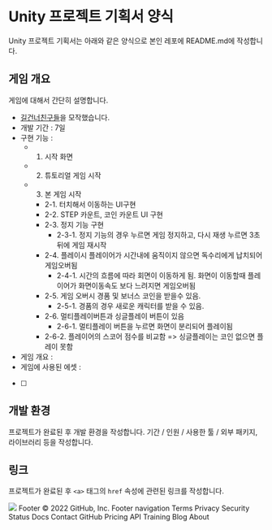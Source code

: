 # Unity 프로젝트 기획서 양식
Unity 프로젝트 기획서는 아래와 같은 양식으로
본인 레포에 README.md에 작성합니다.

## 게임 개요
게임에 대해서 간단히 설명합니다.

- [길건너친구들](https://play.google.com/store/apps/details?id=com.yodo1.crossyroad&hl=ko&gl=US)을 모작했습니다.
 - 개발 기간 : 7일
- 구현 기능 :
  - 1. 시작 화면
  - 2. 튜토리얼 게임 시작
  - 3. 본 게임 시작
    - 2-1. 터치해서 이동하는 UI구현
    - 2-2. STEP 카운트, 코인 카운트 UI 구현
    - 2-3. 정지 기능 구현
      - 2-3-1. 정지 기능의 경우 누르면 게임 정지하고, 다시 재생 누르면 3초뒤에 게임 재시작
    - 2-4. 플레이시 플레이어가 시간내에 움직이지 않으면 독수리에게 납치되어 게임오버됨
      - 2-4-1. 시간의 흐름에 따라 회면이 이동하게 됨. 화면이 이동할때 플레이어가 화면이동속도 보다 느려지면 게임오버됨
    - 2-5. 게임 오버시 경품 및 보너스 코인을 받을수 있음.
      - 2-5-1. 경품의 경우 새로운 캐릭터를 받을 수 있음.
    - 2-6. 멀티플레이버튼과 싱글플레이 버튼이 있음
      - 2-6-1. 멀티플레이 버튼을 누르면 화면이 분리되어 플레이됨 
    - 2-6-2. 플레이어의 스코어 점수를 비교함 => 싱글플레이는 코인 없으면 플레이 못함 
- 게임 개요 :
- 게임에 사용된 에셋 : 
- [ ]
## 개발 환경
프로젝트가 완료된 후 개발 환경을 작성합니다. 기간 / 인원 / 사용한 툴 / 외부 패키지, 라이브러리 등을 작성합니다.

## 링크
프로젝트가 완료된 후 `<a>` 태그의 `href` 속성에 관련된 링크를 작성합니다.

<a href="https://www.youtube.com"><img src="https://img.shields.io/badge/Youtube-FF0000?style=for-the-badge&logo=Youtube&logoColor=white"></a>
Footer
© 2022 GitHub, Inc.
Footer navigation
Terms
Privacy
Security
Status
Docs
Contact GitHub
Pricing
API
Training
Blog
About
